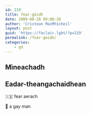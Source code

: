 ```yaml
---
id: 219
title: fear-gèidh
date: 2009-08-28 09:08:28
author: 'Crìstean MacMhìcheil'
layout: post
guid: 'https://faclair.lgbt/?p=219'
permalink: /fear-geidh/
categories:
    - gd
---
```


## Mìneachadh

## Eadar-theangachaidhean

&#x1f1ee;&#x1f1ea; fear aerach

&#x1f3f4;&#xe0067;&#xe0062;&#xe0065;&#xe006e;&#xe0067;&#xe007f; a gay man
